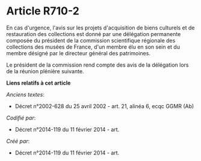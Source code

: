 # Article R710-2

En cas d'urgence, l'avis sur les projets d'acquisition de biens culturels et de restauration des collections est donné par
une délégation permanente composée du président de la commission scientifique régionale des collections des musées de France,
d'un membre élu en son sein et du membre désigné par le directeur général des patrimoines.

Le président de la commission rend compte des avis de la délégation lors de la réunion plénière suivante.

**Liens relatifs à cet article**

_Anciens textes_:

  - Décret n°2002-628 du 25 avril 2002 - art. 21, alinéa 6, ecqc GGMR  (Ab)

_Codifié par_:

  - Décret n°2014-119 du 11 février 2014 - art.

_Créé par_:

  - Décret n°2014-119 du 11 février 2014 - art.
